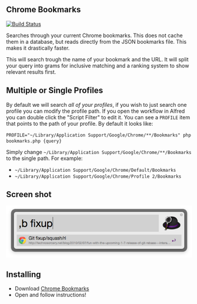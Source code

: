 ## Chrome Bookmarks

[![Build Status](https://travis-ci.org/blainesch/alfred-chrome-bookmarks.svg?branch=master)](https://travis-ci.org/blainesch/alfred-chrome-bookmarks)

Searches through your current Chrome bookmarks. This does not cache them in a
database, but reads directly from the JSON bookmarks file. This makes it
drastically faster.

This will search trough the name of your bookmark and the URL. It will split your
query into grams for inclusive matching and a ranking system to show relevant
results first.

## Multiple or Single Profiles

By default we will search *all of your profiles*, if you wish to just search one
profile you can modify the profile path. If you open the workflow in Alfred you
can double click the "Script Filter" to edit it. You can see a `PROFILE` item
that points to the path of your profile. By default it looks like:

~~~
PROFILE="~/Library/Application Support/Google/Chrome/**/Bookmarks" php
bookmarks.php {query}
~~~

Simply change `~/Library/Application Support/Google/Chrome/**/Bookmarks` to the
single path. For example:
* `~/Library/Application Support/Google/Chrome/Default/Bookmarks`
* `~/Library/Application Support/Google/Chrome/Profile 2/Bookmarks`

## Screen shot

![screenshot](screenshot.png)

## Installing

* Download [Chrome Bookmarks](https://github.com/blainesch/alfred-chrome-bookmarks/raw/master/Chrome%20Bookmarks.alfredworkflow)
* Open and follow instructions!
